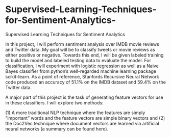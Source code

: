 # Supervised-Learning-Techniques-for-Sentiment-Analytics-
Supervised Learning Techniques for Sentiment Analytics 

In this project, I will perform sentiment analysis over IMDB movie reviews and Twitter data. My goal will be to classify tweets or movie reviews as either positive or negative. Towards this end, I will be given labeled training to build the model and labeled testing data to evaluate the model. For classification, I will experiment with logistic regression as well as a Naive Bayes classifier from python’s well-regarded machine learning package scikit-learn. As a point of reference, Stanfords Recursive Neural Network code produced an accuracy of 51.1% on the IMDB dataset and 59.4% on the Twitter data. 
 
A major part of this project is the task of generating feature vectors for use in these classifiers. I will explore two methods:

(1) A more traditional NLP technique where the features are simply “important” words and the feature vectors are simple binary vectors and (2) the Doc2Vec technique where document vectors are learned via artificial neural networks (a summary can be found here).  
 
